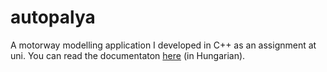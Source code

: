 # autopalya
A motorway modelling application I developed in C++ as an assignment at uni.
You can read the documentaton [here](https://tschonti.github.io/autopalya/) (in Hungarian).
